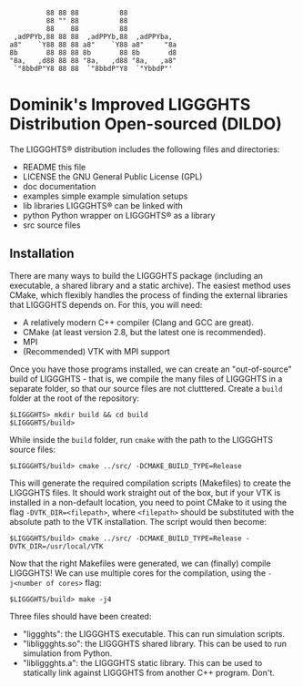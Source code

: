 ```

         88 88 88          88              
         88 "" 88          88              
         88    88          88              
 ,adPPYb,88 88 88  ,adPPYb,88  ,adPPYba,   
a8"    `Y88 88 88 a8"    `Y88 a8"     "8a  
8b       88 88 88 8b       88 8b       d8  
"8a,   ,d88 88 88 "8a,   ,d88 "8a,   ,a8"  
 `"8bbdP"Y8 88 88  `"8bbdP"Y8  `"YbbdP"'   

```

# Dominik's Improved LIGGGHTS Distribution Open-sourced (DILDO)

The LIGGGHTS® distribution includes the following files and directories:

- README          this file
- LICENSE         the GNU General Public License (GPL)
- doc             documentation
- examples        simple example simulation setups
- lib             libraries LIGGGHTS® can be linked with
- python          Python wrapper on LIGGGHTS® as a library
- src             source files

## Installation

There are many ways to build the LIGGGHTS package (including an executable, a shared library and a static archive). The easiest method uses CMake, which flexibly handles the process of finding the external libraries that LIGGGHTS depends on. For this, you will need:

- A relatively modern C++ compiler (Clang and GCC are great).
- CMake (at least version 2.8, but the latest one is recommended).
- MPI
- (Recommended) VTK with MPI support

Once you have those programs installed, we can create an "out-of-source" build of LIGGGHTS - that is, we compile the many files of LIGGGHTS in a separate folder, so that our source files are not clutttered. Create a `build` folder at the root of the repository:

```
$LIGGGHTS> mkdir build && cd build
$LIGGGHTS/build>
```

While inside the `build` folder, run `cmake` with the path to the LIGGGHTS source files:

```
$LIGGGHTS/build> cmake ../src/ -DCMAKE_BUILD_TYPE=Release
```

This will generate the required compilation scripts (Makefiles) to create the LIGGGHTS files. It should work straight out of the box, but if your VTK is installed in a non-default location, you need to point CMake to it using the flag `-DVTK_DIR=<filepath>`, where `<filepath>` should be substituted with the absolute path to the VTK installation. The script would then become:

```
$LIGGGHTS/build> cmake ../src/ -DCMAKE_BUILD_TYPE=Release -DVTK_DIR=/usr/local/VTK
```

Now that the right Makefiles were generated, we can (finally) compile LIGGGHTS! We can use multiple cores for the compilation, using the `-j<number of cores>` flag:

```
$LIGGGHTS/build> make -j4
```

Three files should have been created:
- "liggghts": the LIGGGHTS executable. This can run simulation scripts.
- "libliggghts.so": the LIGGGHTS shared library. This can be used to run simulation from Python.
- "libliggghts.a": the LIGGGHTS static library. This can be used to statically link against LIGGGHTS from another C++ program. Don't.
